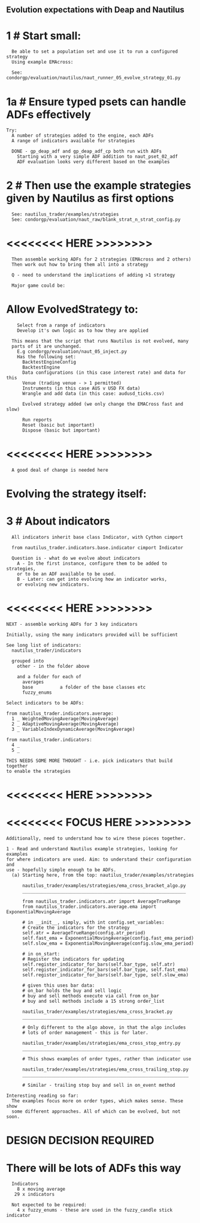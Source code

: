 ## Evolution expectations with Deap and Nautilus

  # 1 # Start small:
      Be able to set a population set and use it to run a configured strategy
      Using example EMAcross:

      See: condorgp/evaluation/nautilus/naut_runner_05_evolve_strategy_01.py

  # 1a # Ensure typed psets can handle ADFs effectively
    Try:
      A number of strategies added to the engine, each ADFs
      A range of indicators available for strategies

      DONE - gp_deap_adf and gp_deap_adf_cp both run with ADFs
        Starting with a very simple ADF addition to naut_pset_02_adf
        ADF evaluation looks very different based on the examples

  # 2 # Then use the example strategies given by Nautilus as first options
      See: nautilus_trader/examples/strategies
      See: condorgp/evaluation/naut_raw/blank_strat_n_strat_config.py

# <<<<<<<< HERE >>>>>>>>

      Then assemble working ADFs for 2 strategies (EMAcross and 2 others)
      Then work out how to bring them all into a strategy

      Q - need to understand the implications of adding >1 strategy

      Major game could be:
  # Allow EvolvedStrategy to:
        Select from a range of indicators
        Develop it's own logic as to how they are applied

      This means that the script that runs Nautilus is not evolved, many
      parts of it are unchanged.
        E.g condorgp/evaluation/naut_05_inject.py
        Has the following set:
          BacktestEngineConfig
          BacktestEngine
          Data configurations (in this case interest rate) and data for this
          Venue (trading venue - > 1 permitted)
          Instruments (in this case AUS v USD FX data)
          Wrangle and add data (in this case: audusd_ticks.csv)

          Evolved strategy added (we only change the EMACross fast and slow)

          Run reports
          Reset (basic but important)
          Dispose (basic but important)

# <<<<<<<< HERE >>>>>>>>

      A good deal of change is needed here

  # Evolving the strategy itself:


  # 3 # About indicators
      All indicators inherit base class Indicator, with Cython cimport

      from nautilus_trader.indicators.base.indicator cimport Indicator

      Question is - what do we evolve about indicators
        A - In the first instance, configure them to be added to strategies,
        or to be an ADF available to be used.
        B - Later: can get into evolving how an indicator works,
        or evolving new indicators.

# <<<<<<<< HERE >>>>>>>>

    NEXT - assemble working ADFs for 3 key indicators

    Initially, using the many indicators provided will be sufficient

    See long list of indicators:
      nautilus_trader/indicators

      grouped into
        other - in the folder above

        and a folder for each of
          averages
          base          a folder of the base classes etc
          fuzzy_enums

    Select indicators to be ADFs:

    from nautilus_trader.indicators.average:
      1 _ WeightedMovingAverage(MovingAverage)
      2 _ AdaptiveMovingAverage(MovingAverage)
      3 _ VariableIndexDynamicAverage(MovingAverage)

    from nautilus_trader.indicators:
      4 _
      5 _

    THIS NEEDS SOME MORE THOUGHT - i.e. pick indicators that build together
    to enable the strategies

# <<<<<<<< HERE >>>>>>>>
# <<<<<<<< FOCUS HERE >>>>>>>>

    Additionally, need to understand how to wire these pieces together.

    1 - Read and understand Nautilus example strategies, looking for examples
    for where indicators are used. Aim: to understand their configuration and
    use - hopefully simple enough to be ADFs.
      (a) Starting here, from the top: nautilus_trader/examples/strategies

          nautilus_trader/examples/strategies/ema_cross_bracket_algo.py
          _____________________________________________________________

          from nautilus_trader.indicators.atr import AverageTrueRange
          from nautilus_trader.indicators.average.ema import ExponentialMovingAverage

          # in __init__, simply, with int config.set_variables:
          # Create the indicators for the strategy
          self.atr = AverageTrueRange(config.atr_period)
          self.fast_ema = ExponentialMovingAverage(config.fast_ema_period)
          self.slow_ema = ExponentialMovingAverage(config.slow_ema_period)

          # in on_start:
          # Register the indicators for updating
          self.register_indicator_for_bars(self.bar_type, self.atr)
          self.register_indicator_for_bars(self.bar_type, self.fast_ema)
          self.register_indicator_for_bars(self.bar_type, self.slow_ema)

          # given this uses bar data:
          # on_bar holds the buy and sell logic
          # buy and sell methods execute via call from on_bar
          # buy and sell methods include a 15 strong order_list

          nautilus_trader/examples/strategies/ema_cross_bracket.py
          ________________________________________________________

          # Only different to the algo above, in that the algo includes
          # lots of order management - this is for later.

          nautilus_trader/examples/strategies/ema_cross_stop_entry.py
          ___________________________________________________________

          # This shows examples of order types, rather than indicator use

          nautilus_trader/examples/strategies/ema_cross_trailing_stop.py
          ______________________________________________________________

          # Similar - trailing stop buy and sell in on_event method

    Interesting reading so far:
      The examples focus more on order types, which makes sense. These show
      some different approaches. All of which can be evolved, but not soon. 

# DESIGN DECISION REQUIRED
  # There will be lots of ADFs this way
      Indicators
        8 x moving average
       29 x indicators

      Not expected to be required:
        4 x fuzzy_enums - these are used in the fuzzy_candle stick indicator

